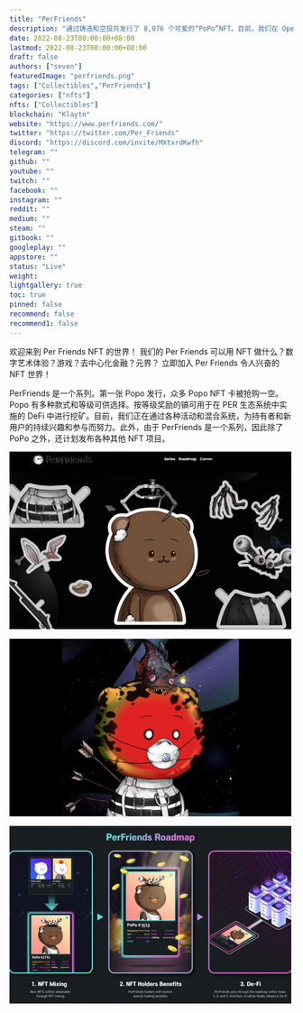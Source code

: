 ```yaml
---
title: "PerFriends"
description: "通过铸造和空投共发行了 8,076 个可爱的“PoPo”NFT。目前，我们在 OpenSea 和 KlayMint 等市场上积极交易。"
date: 2022-08-23T00:00:00+08:00
lastmod: 2022-08-23T00:00:00+08:00
draft: false
authors: ["seven"]
featuredImage: "perfriends.png"
tags: ["Collectibles","PerFriends"]
categories: ["nfts"]
nfts: ["Collectibles"]
blockchain: "Klaytn"
website: "https://www.perfriends.com/"
twitter: "https://twitter.com/Per_Friends"
discord: "https://discord.com/invite/MXtxrdKwfh"
telegram: ""
github: ""
youtube: ""
twitch: ""
facebook: ""
instagram: ""
reddit: ""
medium: ""
steam: ""
gitbook: ""
googleplay: ""
appstore: ""
status: "Live"
weight: 
lightgallery: true
toc: true
pinned: false
recommend: false
recommend1: false
---
```

欢迎来到 Per Friends NFT 的世界！
我们的 Per Friends 可以用 NFT 做什么？数字艺术体验？游戏？去中心化金融？元界？
立即加入 Per Friends 令人兴奋的 NFT 世界！

PerFriends 是一个系列。第一张 Popo 发行，众多 Popo NFT 卡被抢购一空。Popo 有多种款式和等级可供选择。按等级奖励的镐可用于在 PER 生态系统中实施的 DeFi 中进行挖矿。目前，我们正在通过各种活动和混合系统，为持有者和新用户的持续兴趣和参与而努力。此外，由于 PerFriends 是一个系列，因此除了 PoPo 之外，还计划发布各种其他 NFT 项目。

![1](1661218273966.jpg)

![2](1661218284761.jpg)

![3](1661218292732.jpg)